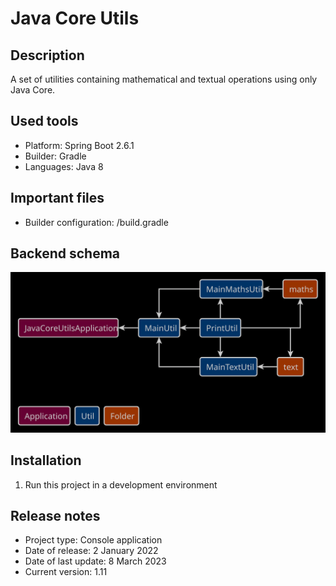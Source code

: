 # Java Core Utils

## Description
A set of utilities containing mathematical and textual operations using only Java Core.

## Used tools
* Platform: Spring Boot 2.6.1
* Builder: Gradle
* Languages: Java 8

## Important files
* Builder configuration: /build.gradle

## Backend schema
![Relationships of elements](readme/back-schema.svg)

## Installation
1. Run this project in a development environment

## Release notes
* Project type: Console application
* Date of release: 2 January 2022
* Date of last update: 8 March 2023
* Current version: 1.11
